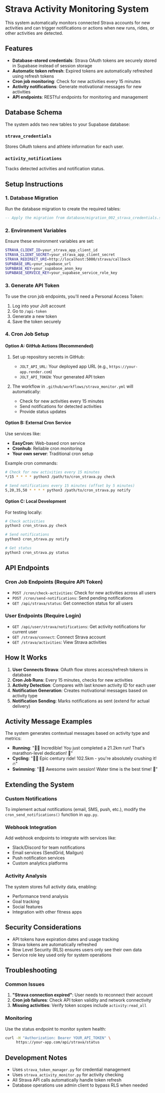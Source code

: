 # Strava Activity Monitoring System

This system automatically monitors connected Strava accounts for new activities and can trigger notifications or actions when new runs, rides, or other activities are detected.

## Features

- **Database-stored credentials**: Strava OAuth tokens are securely stored in Supabase instead of session storage
- **Automatic token refresh**: Expired tokens are automatically refreshed using refresh tokens
- **Cron job monitoring**: Check for new activities every 15 minutes
- **Activity notifications**: Generate motivational messages for new activities
- **API endpoints**: RESTful endpoints for monitoring and management

## Database Schema

The system adds two new tables to your Supabase database:

### `strava_credentials`
Stores OAuth tokens and athlete information for each user.

### `activity_notifications`
Tracks detected activities and notification status.

## Setup Instructions

### 1. Database Migration

Run the database migration to create the required tables:

```sql
-- Apply the migration from database/migration_002_strava_credentials.sql
```

### 2. Environment Variables

Ensure these environment variables are set:

```bash
STRAVA_CLIENT_ID=your_strava_app_client_id
STRAVA_CLIENT_SECRET=your_strava_app_client_secret
STRAVA_REDIRECT_URI=http://localhost:5000/strava/callback
SUPABASE_URL=your_supabase_url
SUPABASE_KEY=your_supabase_anon_key
SUPABASE_SERVICE_KEY=your_supabase_service_role_key
```

### 3. Generate API Token

To use the cron job endpoints, you'll need a Personal Access Token:

1. Log into your Jolt account
2. Go to `/api-token`
3. Generate a new token
4. Save the token securely

### 4. Cron Job Setup

#### Option A: GitHub Actions (Recommended)

1. Set up repository secrets in GitHub:
   - `JOLT_API_URL`: Your deployed app URL (e.g., `https://your-app.render.com`)
   - `JOLT_API_TOKEN`: Your generated API token

2. The workflow in `.github/workflows/strava_monitor.yml` will automatically:
   - Check for new activities every 15 minutes
   - Send notifications for detected activities
   - Provide status updates

#### Option B: External Cron Service

Use services like:
- **EasyCron**: Web-based cron service
- **Cronhub**: Reliable cron monitoring
- **Your own server**: Traditional cron setup

Example cron commands:
```bash
# Check for new activities every 15 minutes
*/15 * * * * python3 /path/to/cron_strava.py check

# Send notifications every 15 minutes (offset by 5 minutes)
5,20,35,50 * * * * python3 /path/to/cron_strava.py notify
```

#### Option C: Local Development

For testing locally:
```bash
# Check activities
python3 cron_strava.py check

# Send notifications
python3 cron_strava.py notify

# Get status
python3 cron_strava.py status
```

## API Endpoints

### Cron Job Endpoints (Require API Token)

- `POST /cron/check-activities`: Check for new activities across all users
- `POST /cron/send-notifications`: Send pending notifications
- `GET /api/strava/status`: Get connection status for all users

### User Endpoints (Require Login)

- `GET /api/user/strava/notifications`: Get activity notifications for current user
- `GET /strava/connect`: Connect Strava account
- `GET /strava/activities`: View Strava activities

## How It Works

1. **User Connects Strava**: OAuth flow stores access/refresh tokens in database
2. **Cron Job Runs**: Every 15 minutes, checks for new activities
3. **Activity Detection**: Compares with last known activity ID for each user
4. **Notification Generation**: Creates motivational messages based on activity type
5. **Notification Sending**: Marks notifications as sent (extend for actual delivery)

## Activity Message Examples

The system generates contextual messages based on activity type and metrics:

- **Running**: "🏃‍♂️ Incredible! You just completed a 21.2km run! That's marathon-level dedication! 💪"
- **Cycling**: "🚴‍♂️ Epic century ride! 102.5km - you're absolutely crushing it! 🔥"
- **Swimming**: "🏊‍♂️ Awesome swim session! Water time is the best time! 🌊"

## Extending the System

### Custom Notifications

To implement actual notifications (email, SMS, push, etc.), modify the `cron_send_notifications()` function in `app.py`.

### Webhook Integration

Add webhook endpoints to integrate with services like:
- Slack/Discord for team notifications
- Email services (SendGrid, Mailgun)
- Push notification services
- Custom analytics platforms

### Activity Analysis

The system stores full activity data, enabling:
- Performance trend analysis
- Goal tracking
- Social features
- Integration with other fitness apps

## Security Considerations

- API tokens have expiration dates and usage tracking
- Strava tokens are automatically refreshed
- Row Level Security (RLS) ensures users only see their own data
- Service role key used only for system operations

## Troubleshooting

### Common Issues

1. **"Strava connection expired"**: User needs to reconnect their account
2. **Cron job failures**: Check API token validity and network connectivity
3. **Missing activities**: Verify token scopes include `activity:read_all`

### Monitoring

Use the status endpoint to monitor system health:
```bash
curl -H "Authorization: Bearer YOUR_API_TOKEN" \
     https://your-app.com/api/strava/status
```

## Development Notes

- Uses `strava_token_manager.py` for credential management
- Uses `strava_activity_monitor.py` for activity checking
- All Strava API calls automatically handle token refresh
- Database operations use admin client to bypass RLS when needed
